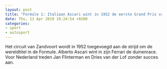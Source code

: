 ```yaml
---
layout: post
title: "Formule 1: Italiaan Ascari wint in 1952 de eerste Grand Prix van Nederland"
date: Thu, 11 Apr 2019 19:24:54 +0200
categories: 
- sport 
- autosport 
---
```


Het circuit van Zandvoort wordt in 1952 toegevoegd aan de strijd om de wereldtitel in de Formule. Alberto Ascari wint in zijn Ferrari de duinenrace. Voor Nederland treden Jan Flinterman en Dries van der Lof zonder succes aan.
